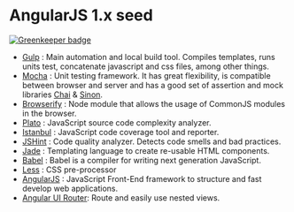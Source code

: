 AngularJS 1.x seed
==================

[![Greenkeeper badge](https://badges.greenkeeper.io/xtuc/angularjs-seed.svg)](https://greenkeeper.io/)

+ [Gulp](http://gulpjs.com/) : Main automation and local build tool. Compiles templates, runs units test, concatenate javascript and css files, among other things.
+ [Mocha](http://mochajs.org/) : Unit testing framework. It has great flexibility, is compatible between browser and server and has a good set of assertion and mock libraries [Chai](http://chaijs.com/) & [Sinon](http://sinonjs.org/).
+ [Browserify](http://browserify.org/) : Node module that allows the usage of CommonJS modules in the browser.
+ [Plato](https://github.com/es-analysis/plato) : JavaScript source code complexity analyzer.
+ [Istanbul](http://gotwarlost.github.io/istanbul/) : JavaScript code coverage tool and reporter.
+ [JSHint](http://jshint.com/) : Code quality analyzer. Detects code smells and bad practices.
+ [Jade](http://jade-lang.com/) : Templating language to create re-usable HTML components.
+ [Babel](https://babeljs.io/) : Babel is a compiler for writing next generation JavaScript.
+ [Less](http://lesscss.org/) : CSS pre-processor
+ [AngularJS](https://angularjs.org/) : JavaScript Front-End framework to structure and fast develop web applications.
+ [Angular UI Router](http://angular-ui.github.io/ui-router/site/#/api/ui.router): Route and easily use nested views.
